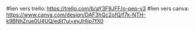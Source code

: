 #lien vers trello: 
https://trello.com/b/aY3F9JFF/o-pep-v3
#lien vers canva:
https://www.canva.com/design/DAF3hQc2ofQ/f7k-NTH-k9BNhZrue0U4UQ/edit?ui=eyJHIjp7fX0

